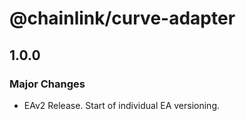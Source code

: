 # @chainlink/curve-adapter

## 1.0.0

### Major Changes

- EAv2 Release. Start of individual EA versioning.
